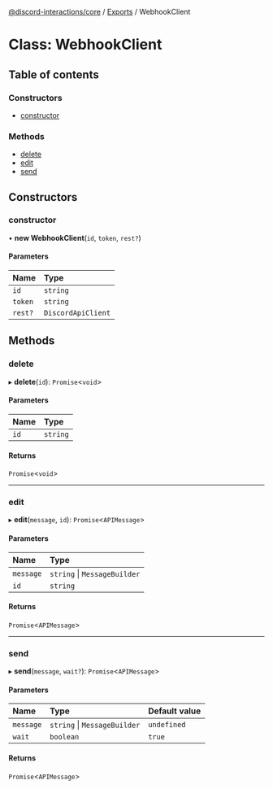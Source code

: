[@discord-interactions/core](../README.md) / [Exports](../modules.md) / WebhookClient

# Class: WebhookClient

## Table of contents

### Constructors

- [constructor](WebhookClient.md#constructor)

### Methods

- [delete](WebhookClient.md#delete)
- [edit](WebhookClient.md#edit)
- [send](WebhookClient.md#send)

## Constructors

### constructor

• **new WebhookClient**(`id`, `token`, `rest?`)

#### Parameters

| Name | Type |
| :------ | :------ |
| `id` | `string` |
| `token` | `string` |
| `rest?` | `DiscordApiClient` |

## Methods

### delete

▸ **delete**(`id`): `Promise`<`void`\>

#### Parameters

| Name | Type |
| :------ | :------ |
| `id` | `string` |

#### Returns

`Promise`<`void`\>

___

### edit

▸ **edit**(`message`, `id`): `Promise`<`APIMessage`\>

#### Parameters

| Name | Type |
| :------ | :------ |
| `message` | `string` \| `MessageBuilder` |
| `id` | `string` |

#### Returns

`Promise`<`APIMessage`\>

___

### send

▸ **send**(`message`, `wait?`): `Promise`<`APIMessage`\>

#### Parameters

| Name | Type | Default value |
| :------ | :------ | :------ |
| `message` | `string` \| `MessageBuilder` | `undefined` |
| `wait` | `boolean` | `true` |

#### Returns

`Promise`<`APIMessage`\>

